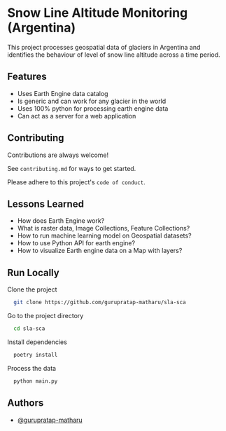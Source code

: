 # Snow Line Altitude Monitoring (Argentina)

This project processes geospatial data of glaciers in Argentina and identifies the
behaviour of level of snow line altitude across a time period.

## Features

- Uses Earth Engine data catalog
- Is generic and can work for any glacier in the world
- Uses 100% python for processing earth engine data
- Can act as a server for a web application

## Contributing

Contributions are always welcome!

See `contributing.md` for ways to get started.

Please adhere to this project's `code of conduct`.

## Lessons Learned

- How does Earth Engine work?
- What is raster data, Image Collections, Feature Collections?
- How to run machine learning model on Geospatial datasets?
- How to use Python API for earth engine?
- How to visualize Earth engine data on a Map with layers?

## Run Locally

Clone the project

```bash
  git clone https://github.com/gurupratap-matharu/sla-sca
```

Go to the project directory

```bash
  cd sla-sca
```

Install dependencies

```bash
  poetry install
```

Process the data

```bash
  python main.py
```

## Authors

- [@gurupratap-matharu](https://www.github.com/gurupratap-matharu)
